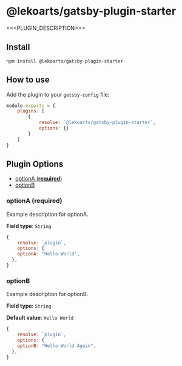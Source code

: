 # @lekoarts/gatsby-plugin-starter

<<<PLUGIN_DESCRIPTION>>>

## Install

```shell
npm install @lekoarts/gatsby-plugin-starter
```

## How to use

Add the plugin to your `gatsby-config` file:

```js:title=gatsby-config.js
module.exports = {
	plugins: [
		{
			resolve: `@lekoarts/gatsby-plugin-starter`,
			options: {}
		}
	]
}
```

## Plugin Options

- [optionA (**required**)](#optiona-required)
- [optionB](#optionb)

### optionA (**required**)

Example description for optionA.

**Field type**: `String`

```js
{
	resolve: `plugin`,
	options: {
    optionA: "Hello World",
  },
}
```

### optionB

Example description for optionB.

**Field type**: `String`

**Default value**: `Hello World`

```js
{
	resolve: `plugin`,
	options: {
    optionB: "Hello World Again",
  },
}
```
